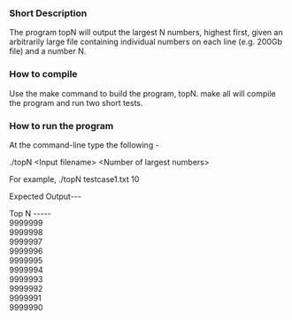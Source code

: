 ### Short Description

The program topN will output the largest N numbers, highest first, given an arbitrarily large file  containing individual numbers on each line (e.g. 200Gb file) and a number N.

### How to compile

Use the make command to build the program, topN.
make all will compile the program and run two short tests.

### How to run the program

At the command-line type the following - 

./topN \<Input filename\> \<Number of largest numbers\>

For example,
./topN testcase1.txt 10

Expected Output---

Top N -----  
9999999  
9999998  
9999997  
9999996  
9999995  
9999994  
9999993  
9999992  
9999991  
9999990  

